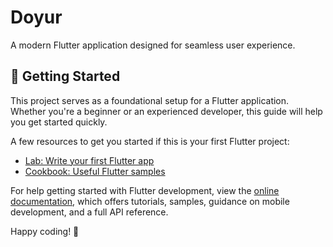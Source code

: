 # Doyur

A modern Flutter application designed for seamless user experience.

## 🚀 Getting Started

This project serves as a foundational setup for a Flutter application. Whether you're a beginner or an experienced developer, this guide will help you get started quickly.


A few resources to get you started if this is your first Flutter project:

- [Lab: Write your first Flutter app](https://docs.flutter.dev/get-started/codelab)
- [Cookbook: Useful Flutter samples](https://docs.flutter.dev/cookbook)

For help getting started with Flutter development, view the
[online documentation](https://docs.flutter.dev/), which offers tutorials,
samples, guidance on mobile development, and a full API reference.

Happy coding! 🎉

